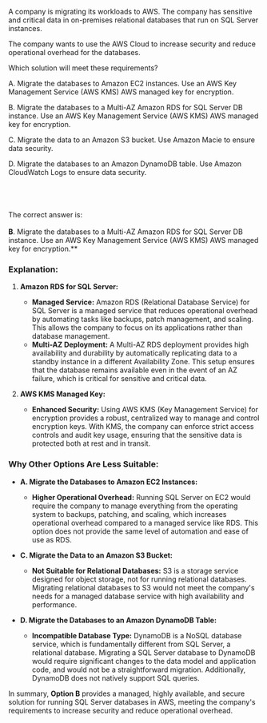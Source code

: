 A company is migrating its workloads to AWS. The company has sensitive and critical data in on-premises relational databases that run on SQL Server instances.

The company wants to use the AWS Cloud to increase security and reduce operational overhead for the databases.

Which solution will meet these requirements?

A. Migrate the databases to Amazon EC2 instances. Use an AWS Key Management Service (AWS KMS) AWS managed key for encryption.

B. Migrate the databases to a Multi-AZ Amazon RDS for SQL Server DB instance. Use an AWS Key Management Service (AWS KMS) AWS managed key for encryption.

C. Migrate the data to an Amazon S3 bucket. Use Amazon Macie to ensure data security.

D. Migrate the databases to an Amazon DynamoDB table. Use Amazon CloudWatch Logs to ensure data security.
\
\
\
\
\
The correct answer is:\
\
**B**. Migrate the databases to a Multi-AZ Amazon RDS for SQL Server DB instance. Use an AWS Key Management Service (AWS KMS) AWS managed key for encryption.**
  
  ### Explanation:
  
  1. **Amazon RDS for SQL Server:**
     - **Managed Service:** Amazon RDS (Relational Database Service) for SQL Server is a managed service that reduces operational overhead by automating tasks like backups, patch management, and scaling. This allows the company to focus on its applications rather than database management.
     - **Multi-AZ Deployment:** A Multi-AZ RDS deployment provides high availability and durability by automatically replicating data to a standby instance in a different Availability Zone. This setup ensures that the database remains available even in the event of an AZ failure, which is critical for sensitive and critical data.
  
  2. **AWS KMS Managed Key:**
     - **Enhanced Security:** Using AWS KMS (Key Management Service) for encryption provides a robust, centralized way to manage and control encryption keys. With KMS, the company can enforce strict access controls and audit key usage, ensuring that the sensitive data is protected both at rest and in transit.
  
  ### Why Other Options Are Less Suitable:
  
  - **A. Migrate the Databases to Amazon EC2 Instances:**
     - **Higher Operational Overhead:** Running SQL Server on EC2 would require the company to manage everything from the operating system to backups, patching, and scaling, which increases operational overhead compared to a managed service like RDS. This option does not provide the same level of automation and ease of use as RDS.
  
  - **C. Migrate the Data to an Amazon S3 Bucket:**
     - **Not Suitable for Relational Databases:** S3 is a storage service designed for object storage, not for running relational databases. Migrating relational databases to S3 would not meet the company's needs for a managed database service with high availability and performance.
  
  - **D. Migrate the Databases to an Amazon DynamoDB Table:**
     - **Incompatible Database Type:** DynamoDB is a NoSQL database service, which is fundamentally different from SQL Server, a relational database. Migrating a SQL Server database to DynamoDB would require significant changes to the data model and application code, and would not be a straightforward migration. Additionally, DynamoDB does not natively support SQL queries.
  
  In summary, **Option B** provides a managed, highly available, and secure solution for running SQL Server databases in AWS, meeting the company's requirements to increase security and reduce operational overhead.